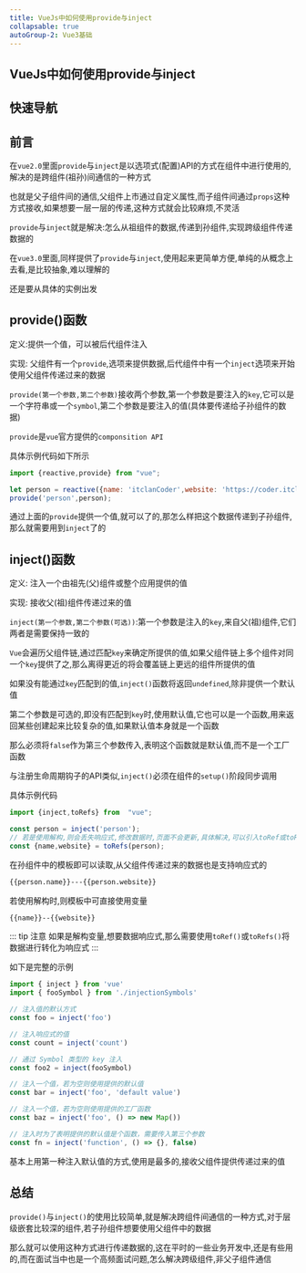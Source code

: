 ```yaml
---
title: VueJs中如何使用provide与inject
collapsable: true
autoGroup-2: Vue3基础
---
```


## VueJs中如何使用provide与inject

## 快速导航

<TOC />

## 前言

在`vue2.0`里面`provide`与`inject`是以选项式(配置)API的方式在组件中进行使用的,解决的是跨组件(祖孙)间通信的一种方式

也就是父子组件间的通信,父组件上市通过自定义属性,而子组件间通过`props`这种方式接收,如果想要一层一层的传递,这种方式就会比较麻烦,不灵活

`provide`与`inject`就是解决:怎么从祖组件的数据,传递到孙组件,实现跨级组件传递数据的

在`vue3.0`里面,同样提供了`provide`与`inject`,使用起来更简单方便,单纯的从概念上去看,是比较抽象,难以理解的

还是要从具体的实例出发

## provide()函数

定义:提供一个值，可以被后代组件注入

实现: 父组件有一个`provide`,选项来提供数据,后代组件中有一个`inject`选项来开始使用父组件传递过来的数据

`provide(第一个参数,第二个参数)`接收两个参数,第一个参数是要注入的`key`,它可以是一个字符串或一个`symbol`,第二个参数是要注入的值(具体要传递给子孙组件的数据)

`provide`是`vue`官方提供的`componsition API`

具体示例代码如下所示

```js
import {reactive,provide} from "vue";

let person = reactive({name: 'itclanCoder',website: 'https://coder.itclan.cn'});
provide('person',person);
```
通过上面的`provide`提供一个值,就可以了的,那怎么样把这个数据传递到子孙组件,那么就需要用到`inject`了的

## inject()函数

定义: 注入一个由祖先(父)组件或整个应用提供的值

实现: 接收父(祖)组件传递过来的值

`inject(第一个参数,第二个参数(可选))`:第一个参数是注入的`key`,来自父(祖)组件,它们两者是需要保持一致的

`Vue`会遍历父组件链,通过匹配`key`来确定所提供的值,如果父组件链上多个组件对同一个`key`提供了之,那么离得更近的将会覆盖链上更远的组件所提供的值

如果没有能通过`key`匹配到的值,`inject()`函数将返回`undefined`,除非提供一个默认值

第二个参数是可选的,即没有匹配到`key`时,使用默认值,它也可以是一个函数,用来返回某些创建起来比较复杂的值,如果默认值本身就是一个函数

那么必须将`false`作为第三个参数传入,表明这个函数就是默认值,而不是一个工厂函数

与注册生命周期钩子的API类似,`inject()`必须在组件的`setup()`阶段同步调用

具体示例代码
```js
import {inject,toRefs} from  "vue";

const person = inject('person');
// 若是使用解构,则会丢失响应式,修改数据时,页面不会更新,具体解决,可以引入toRef或toRefs函数
const {name,website} = toRefs(person);
```
在孙组件中的模板即可以读取,从父组件传递过来的数据也是支持响应式的

```html
{{person.name}}---{{person.website}}
```
若使用解构时,则模板中可直接使用变量
```html
{{name}}--{{website}}
```

::: tip 注意
如果是解构变量,想要数据响应式,那么需要使用`toRef()`或`toRefs()`将数据进行转化为响应式
:::

如下是完整的示例
```js
import { inject } from 'vue'
import { fooSymbol } from './injectionSymbols'

// 注入值的默认方式
const foo = inject('foo') 

// 注入响应式的值
const count = inject('count')

// 通过 Symbol 类型的 key 注入
const foo2 = inject(fooSymbol)

// 注入一个值，若为空则使用提供的默认值
const bar = inject('foo', 'default value')

// 注入一个值，若为空则使用提供的工厂函数
const baz = inject('foo', () => new Map())

// 注入时为了表明提供的默认值是个函数，需要传入第三个参数
const fn = inject('function', () => {}, false)
```
基本上用第一种注入默认值的方式,使用是最多的,接收父组件提供传递过来的值

## 总结

`provide()`与`inject()`的使用比较简单,就是解决跨组件间通信的一种方式,对于层级嵌套比较深的组件,若子孙组件想要使用父组件中的数据

那么就可以使用这种方式进行传递数据的,这在平时的一些业务开发中,还是有些用的,而在面试当中也是一个高频面试问题,怎么解决跨级组件,非父子组件通信

<footer-FooterLink :isShareLink="false" :isDaShang="true" />
<footer-FeedBack />
